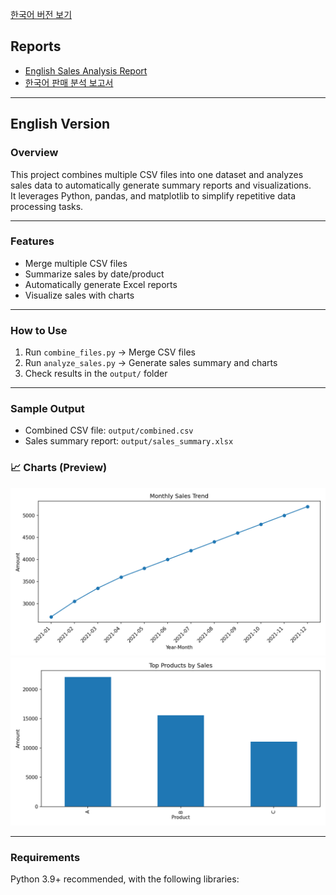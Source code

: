 [한국어 버전 보기](README_ko.md)
## Reports

- [English Sales Analysis Report](sales_analysis.md)  
- [한국어 판매 분석 보고서](sales_analysis_ko.md)

---

## English Version

### Overview
This project combines multiple CSV files into one dataset and analyzes sales data to automatically generate summary reports and visualizations.  
It leverages Python, pandas, and matplotlib to simplify repetitive data processing tasks.

---

### Features
- Merge multiple CSV files
- Summarize sales by date/product
- Automatically generate Excel reports
- Visualize sales with charts

---

### How to Use
1. Run `combine_files.py` → Merge CSV files  
2. Run `analyze_sales.py` → Generate sales summary and charts  
3. Check results in the `output/` folder  

---

### Sample Output
- Combined CSV file: `output/combined.csv`
- Sales summary report: `output/sales_summary.xlsx`

### 📈 Charts (Preview)
![Monthly Sales Trend](data/img/01_monthly_sales.png)
![Top Products by Sales](data/img/02_sales_by_product.png)


---

### Requirements
Python 3.9+ recommended, with the following libraries:








